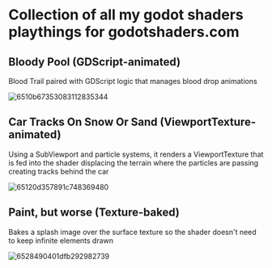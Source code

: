 # Collection of all my godot shaders playthings for godotshaders.com

## Bloody Pool (GDScript-animated)
Blood Trail paired with GDScript logic that manages blood drop animations

![6510b67353083112835344](https://github.com/dip000/my-godotshaders/assets/58742147/251039c9-ba47-41dd-92c2-ac030c50304b)


## Car Tracks On Snow Or Sand (ViewportTexture-animated)
Using a SubViewport and particle systems, it renders a ViewportTexture that is fed into the shader displacing the terrain where the particles are passing creating tracks behind the car 

![65120d357891c748369480](https://github.com/dip000/my-godotshaders/assets/58742147/5f9147dd-699e-4021-8eda-6015be9b7c5c)

## Paint, but worse (Texture-baked)
Bakes a splash image over the surface texture so the shader doesn't need to keep infinite elements drawn

![6528490401dfb292982739](https://github.com/dip000/my-godotshaders/assets/58742147/635d6665-c63f-463a-8880-65b2d8b30a55)

